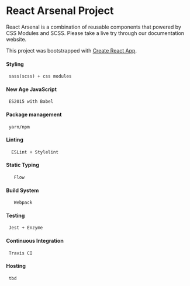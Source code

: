
React Arsenal Project
===================
React Arsenal is a combination of reusable components that powered by CSS Modules and SCSS. Please take a live try through our documentation website.

This project was bootstrapped with [Create React App](https://github.com/facebookincubator/create-react-app).

#### Styling
     sass(scss) + css modules
#### New Age JavaScript
     ES2015 with Babel
#### Package management
     yarn/npm
#### Linting
      ESLint + Stylelint
#### Static Typing
       Flow
#### Build System
       Webpack
#### Testing
     Jest + Enzyme
#### Continuous Integration
     Travis CI
#### Hosting
     tbd
